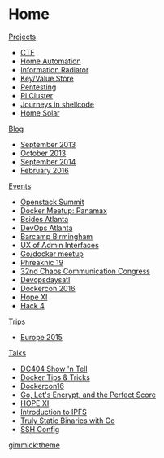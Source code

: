 # Home

[Projects]()

  * [CTF](projects/ctf/index.md)
  * [Home Automation](projects/homeautomation/index.md)
  * [Information Radiator](projects/infovent/index.md)
  * [Key/Value Store](projects/kvstore/index.md)
  * [Pentesting](projects/pentesting/index.md)
  * [Pi Cluster](projects/picluster/index.md)
  * [Journeys in shellcode](projects/shellcode/index.md)
  * [Home Solar](projects/solar/index.md)

[Blog]()

  * [September 2013](blog/2013/09/index.md)
  * [October 2013](blog/2013/10/index.md)
  * [September 2014](blog/2014/09/index.md)
  * [February 2016](blog/2016/02/index.md)

[Events]()

  * [Openstack Summit](events/2014/05/openstack.md)
  * [Docker Meetup: Panamax](events/2014/09/docker-panamax.md)
  * [Bsides Atlanta](events/2015/03/bsidesatl.md)
  * [DevOps Atlanta](events/2015/04/devopsatl.md)
  * [Barcamp Birmingham](events/2015/04/bhambarcamp.md)
  * [UX of Admin Interfaces](events/2015/07/ux-admin.md)
  * [Go/docker meetup](events/2015/07/godocker.md)
  * [Phreaknic 19](events/2015/11/phreaknic19.md)
  * [32nd Chaos Communication Congress](events/2015/12/32c3.md)
  * [Devopsdaysatl](events/2016/04/devopsdaysatl.md)
  * [Dockercon 2016](events/2016/06/dockercon16.md)
  * [Hope XI](events/2016/07/hope.xi.md)
  * [Hack 4](events/2016/12/hack4.md)

[Trips]()

  * [Europe 2015](trips/2015/Europe.md)

[Talks]()

  * [DC404 Show 'n Tell](talks/dc404-show-n-tell-2016-10.md)
  * [Docker Tips & Tricks](talks/docker-tips.md)
  * [Dockercon16](talks/dockercon16.md)
  * [Go, Let's Encrypt, and the Perfect Score](talks/go-le-score.md)
  * [HOPE XI](talks/hope.xi.md)
  * [Introduction to IPFS](talks/ipfs-intro.md)
  * [Truly Static Binaries with Go](talks/musl-go.md)
  * [SSH Config](talks/ssh-config.md)

[gimmick:theme](readable)
